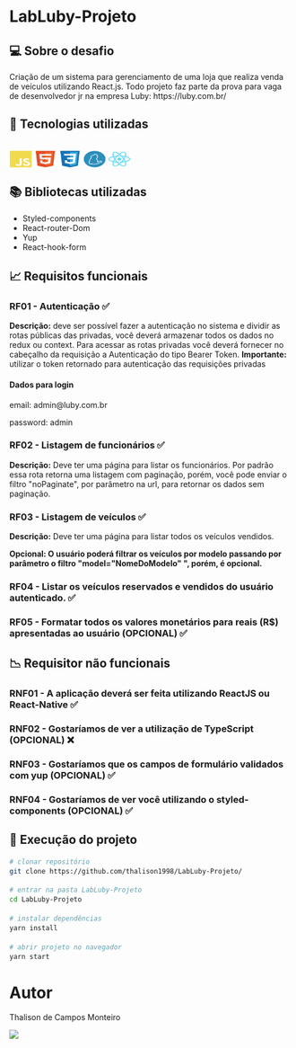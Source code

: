 # LabLuby-Projeto

## 💻 Sobre o desafio
<p>Criação de um sistema para gerenciamento de uma loja que realiza venda de veículos utilizando React.js.
Todo projeto faz parte da prova para vaga de desenvolvedor jr na empresa Luby: https://luby.com.br/ </p>

## :book: Tecnologias utilizadas
<div style="display: inline_block"><br>
  <img align="center" alt="Thalison-Js" height="30" width="40" src="https://raw.githubusercontent.com/devicons/devicon/master/icons/javascript/javascript-plain.svg">
  <img align="center" alt="Thalison-HTML" height="30" width="40" src="https://raw.githubusercontent.com/devicons/devicon/master/icons/html5/html5-original.svg">
  <img align="center" alt="Thalison-CSS" height="30" width="40" src="https://raw.githubusercontent.com/devicons/devicon/master/icons/css3/css3-original.svg">
  <img align="center" alt="Thalison-arn" height="30" width="40" src="https://raw.githubusercontent.com/devicons/devicon/master/icons/yarn/yarn-original.svg">
  <img align="center" alt="Thalison-React" height="30" width="40" src="https://raw.githubusercontent.com/devicons/devicon/master/icons/react/react-original.svg">
</div>

## :books: Bibliotecas utilizadas
<ul> 
<li>Styled-components</li>
<li>React-router-Dom</li>
<li>Yup</li>
<li>React-hook-form</li>
</ul>

## 📈 Requisitos funcionais

### RF01 - Autenticação ✅

<p><strong>Descrição:</strong> deve ser possível fazer a autenticação no sistema e dividir as rotas públicas das privadas, você deverá armazenar todos os dados no redux ou context. Para acessar as rotas privadas você deverá fornecer no cabeçalho da requisição a Autenticação do tipo Bearer Token.
<strong>Importante:</strong> utilizar o token retornado para autenticação das requisições privadas</p>

#### Dados para login
<p>email: admin@luby.com.br</p>
<p>password: admin</p>

### RF02 - Listagem de funcionários ✅

<p><strong>Descrição:</strong> Deve ter uma página para listar os funcionários. Por padrão essa rota retorna uma listagem com paginação, porém, você pode enviar o filtro "noPaginate", por parâmetro na url, para retornar os dados sem paginação.</p>

### RF03 - Listagem de veículos ✅

<p><strong>Descrição:</strong> Deve ter uma página para listar todos os veículos vendidos.<p>

<p><strong>Opcional: O usuário poderá filtrar os veículos por modelo passando por parâmetro o filtro "model="NomeDoModelo" ", porém, é opcional.</strong></p>

### RF04 - Listar os veículos reservados e vendidos do usuário autenticado. ✅

### RF05 - Formatar todos os valores monetários para reais (R$) apresentadas ao usuário (OPCIONAL) ✅

## 📉 Requisitor não funcionais
### RNF01 - A aplicação deverá ser feita utilizando ReactJS ou React-Native ✅

### RNF02 - Gostaríamos de ver a utilização de TypeScript (OPCIONAL) ❌

### RNF03 - Gostaríamos que os campos de formulário validados com yup (OPCIONAL) ✅

### RNF04 - Gostaríamos de ver você utilizando o styled-components (OPCIONAL) ✅

## 🧪 Execução do projeto
```bash
# clonar repositório
git clone https://github.com/thalison1998/LabLuby-Projeto/

# entrar na pasta LabLuby-Projeto
cd LabLuby-Projeto

# instalar dependências
yarn install

# abrir projeto no navegador
yarn start

```

# Autor
Thalison de Campos Monteiro

<a href="https://www.linkedin.com/in/thalison-monteiro-701a57215" target="_blank"><img src="https://img.shields.io/badge/-LinkedIn-%230077B5?style=for-the-badge&logo=linkedin&logoColor=white" target="_blank"></a> 
